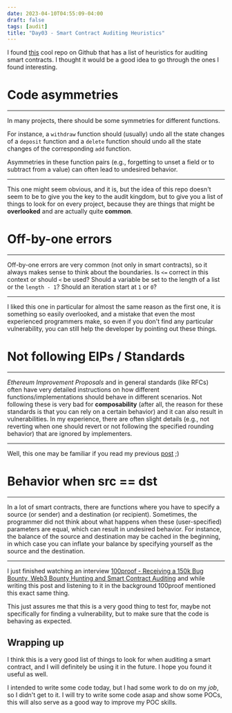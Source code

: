 ```yaml
---
date: 2023-04-10T04:55:09-04:00
draft: false
tags: [audit]
title: "Day03 - Smart Contract Auditing Heuristics"
---
```


I found [this](https://github.com/OpenCoreCH/smart-contract-auditing-heuristics) cool repo on Github that has a list of heuristics for auditing smart contracts. I thought it would be a good idea to go through the ones I found interesting.

# Code asymmetries

---
In many projects, there should be some symmetries for different functions.

For instance, a `withdraw` function should (usually) undo all the state changes of a `deposit` function and a `delete` function should undo all the state changes of the corresponding `add` function.

Asymmetries in these function pairs (e.g., forgetting to unset a field or to subtract from a value) can often lead to undesired behavior.

---

This one might seem obvious, and it is, but the idea of this repo doesn't seem to be to give you the key to the audit kingdom, but to give you a list of things to look for on every project, because they are things that might be **overlooked** and are actually quite **common**.

# Off-by-one errors

---
Off-by-one errors are very common (not only in smart contracts), so it always makes sense to think about the boundaries. Is `<=` correct in this context or should `<` be used? Should a variable be set to the length of a list or the `length - 1`? Should an iteration start at `1` or `0`?

---

I liked this one in particular for almost the same reason as the first one, it is something so easily overlooked, and a mistake that even the most experienced programmers make, so even if you don't find any particular vulnerability, you can still help the developer by pointing out these things.

# Not following EIPs / Standards

---
*Ethereum Improvement Proposals* and in general standards (like RFCs) often have very detailed instructions on how different functions/implementations should behave in different scenarios. Not following these is very bad for **composability** (after all, the reason for these standards is that you can rely on a certain behavior) and it can also result in vulnerabilities. In my experience, there are often slight details (e.g., not reverting when one should revert or not following the specified rounding behavior) that are ignored by implementers.

---

Well, this one may be familiar if you read my previous [post](https://blog.mariodev.xyz/day02/) ;)

# Behavior when src == dst

---
In a lot of smart contracts, there are functions where you have to specify a source (or sender) and a destination (or recipient). Sometimes, the programmer did not think about what happens when these (user-specified) parameters are equal, which can result in undesired behavior. For instance, the balance of the source and destination may be cached in the beginning, in which case you can inflate your balance by specifying yourself as the source and the destination.

---

I just finished watching an interview [100proof - Receiving a 150k Bug Bounty, Web3 Bounty Hunting and Smart Contract Auditing](https://youtu.be/NEmwfl-zLuw) and while writing this post and listening to it in the background 100proof mentioned this exact same thing.

This just assures me that this is a very good thing to test for, maybe not specifically for finding a vulnerability, but to make sure that the code is behaving as expected.

## Wrapping up

I think this is a very good list of things to look for when auditing a smart contract, and I will definitely be using it in the future. I hope you found it useful as well.

I intended to write some code today, but I had some work to do on my *job*, so I didn't get to it. I will try to write some code asap and show some POCs, this will also serve as a good way to improve my POC skills.